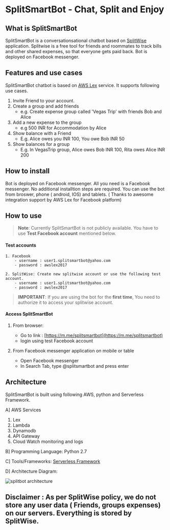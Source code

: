 # SplitSmartBot - Chat, Split and Enjoy

## What is SplitSmartBot
SplitSmartBot is a conversationsational chatbot based on [SplitWise](https://www.splitwise.com/) application. Splitwise is a free tool for friends and roommates to track bills and other shared expenses, so that everyone gets paid back. Bot is deployed on Facebook messenger.

## Features and use cases
SplitSmartBot chatbot is based on [AWS Lex](https://aws.amazon.com/lex) service. It supports following use cases.

1. Invite Friend to your account.
2. Create a group and add friends
    - e.g. Create expense group called 'Vegas Trip' with friends Bob and Alice
3. Add a new expense to the  group
    - e.g 500 INR for Accommodation by Alice
4. Show balance with a Friend
    - E.g. Alice owes you INR 100,  You owe Bob INR 50
5. Show balances for a group
    - E.g. In VegasTrip group,  Alice owes Bob INR 100, Rita owes Alice INR 200


## How to install

Bot is deployed on Facebook messenger. All you need is a Facebook messenger. No additional installtion steps are required.
You can use the bot from broswer, phone ( android, IOS) and tablets. ( Thanks to awesome integration support by AWS Lex for Facebook platform)

## How to use

> **Note**: Currently SplitSmartBot is not publicly available. You have to use **Test Facebook account** mentioned below.

#### Test accounts
```
1. Facebook
    - username : user1.splitsmartbot@yahoo.com
    - password : awslex2017

2. SplitWise: Create new splitwise account or use the following test account.
    - username : user1.splitsmartbot@yahoo.com
    - password : awslex2017
```

> **IMPORTANT**:  If you are using the bot for the **first time**, You need to authorize it to access your splitwise account.

#### Access SplitSmartBot

1. From browser:
    - Go to link : [https://m.me/splitsmartbot](https://m.me/splitsmartbot)
    - login using test Facebook account

2. From Facebook messenger application on mobile or table
    - Open Facebook messenger
    - In Search Tab,  type @splitsmartbot and press enter


## Architecture

SplitSmartBot is built using following AWS, python and Serverless Framework.

A] AWS Services
   1. Lex
   2. Lambda
   3. Dynamodb
   4. API Gateway
   5. Cloud Watch monitoring and logs

B] Programming Language:  Python 2.7

C] Tools/Frameworks: [Serverless Framework](https://serverless.com/)

D] Architecture Diagram:

![splitbot architecture](https://s3.amazonaws.com/splitsmartbot-2017/splitsmart-diag.png)


## Disclaimer : As per SplitWise policy, we do not store any user data ( Friends, groups expenses) on our servers. Everything is stored by SplitWise.
